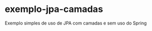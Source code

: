 exemplo-jpa-camadas
===================

 Exemplo simples de uso de JPA com camadas e sem uso do Spring
